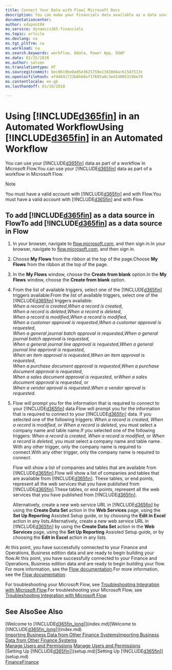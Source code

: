 ```yaml
---
title: Connect Your Data with Flow| Microsoft Docs
description: You can make your Financials data available as a data source and specify an OData URL of your web services to build an automated workflow.
documentationcenter: 
author: edupont04
ms.service: dynamics365-financials
ms.topic: article
ms.devlang: na
ms.tgt_pltfrm: na
ms.workload: na
ms.search.keywords: workflow, Odata, Power App, SOAP
ms.date: 01/25/2018
ms.author: solsen
ms.translationtype: HT
ms.sourcegitcommit: bec0619be0a65e3625759e13d2866ac615d7513c
ms.openlocfilehash: ef4d841723b6bb0af37695a8c3ed1d805319be78
ms.contentlocale: en-gb
ms.lasthandoff: 01/30/2018

---
```

# <a name="using-included365finincludesd365finmdmd-in-an-automated-workflow"></a><span data-ttu-id="050c7-103">Using [!INCLUDE[d365fin](includes/d365fin_md.md)] in an Automated Workflow</span><span class="sxs-lookup"><span data-stu-id="050c7-103">Using [!INCLUDE[d365fin](includes/d365fin_md.md)] in an Automated Workflow</span></span>
<span data-ttu-id="050c7-104">You can use your [!INCLUDE[d365fin](includes/d365fin_md.md)] data as part of a workflow in Microsoft Flow.</span><span class="sxs-lookup"><span data-stu-id="050c7-104">You can use your [!INCLUDE[d365fin](includes/d365fin_md.md)] data as part of a workflow in Microsoft Flow.</span></span>  

> [!NOTE]  
>   <span data-ttu-id="050c7-105">You must have a valid account with [!INCLUDE[d365fin](includes/d365fin_md.md)] and with Flow.</span><span class="sxs-lookup"><span data-stu-id="050c7-105">You must have a valid account with [!INCLUDE[d365fin](includes/d365fin_md.md)] and with Flow.</span></span>  

## <a name="to-add-included365finincludesd365finmdmd-as-a-data-source-in-flow"></a><span data-ttu-id="050c7-106">To add [!INCLUDE[d365fin](includes/d365fin_md.md)] as a data source in Flow</span><span class="sxs-lookup"><span data-stu-id="050c7-106">To add [!INCLUDE[d365fin](includes/d365fin_md.md)] as a data source in Flow</span></span>
1. <span data-ttu-id="050c7-107">In your browser, navigate to [flow.microsoft.com](https://flow.microsoft.com/en-us/), and then sign in.</span><span class="sxs-lookup"><span data-stu-id="050c7-107">In your browser, navigate to [flow.microsoft.com](https://flow.microsoft.com/en-us/), and then sign in.</span></span>
2. <span data-ttu-id="050c7-108">Choose **My Flows** from the ribbon at the top of the page.</span><span class="sxs-lookup"><span data-stu-id="050c7-108">Choose **My Flows** from the ribbon at the top of the page.</span></span>
3. <span data-ttu-id="050c7-109">In the **My Flows** window, choose the **Create from blank** option.</span><span class="sxs-lookup"><span data-stu-id="050c7-109">In the **My Flows** window, choose the **Create from blank** option.</span></span>
4. <span data-ttu-id="050c7-110">From the list of available triggers, select one of the [!INCLUDE[d365fin](includes/d365fin_md.md)] triggers available:</span><span class="sxs-lookup"><span data-stu-id="050c7-110">From the list of available triggers, select one of the [!INCLUDE[d365fin](includes/d365fin_md.md)] triggers available:</span></span>  
    <span data-ttu-id="050c7-111">*When a record is created*,</span><span class="sxs-lookup"><span data-stu-id="050c7-111">*When a record is created*,</span></span>  
    <span data-ttu-id="050c7-112">*When a record is deleted*,</span><span class="sxs-lookup"><span data-stu-id="050c7-112">*When a record is deleted*,</span></span>  
    <span data-ttu-id="050c7-113">*When a record is modified*,</span><span class="sxs-lookup"><span data-stu-id="050c7-113">*When a record is modified*,</span></span>  
    <span data-ttu-id="050c7-114">*When a customer approval is requested*,</span><span class="sxs-lookup"><span data-stu-id="050c7-114">*When a customer approval is requested*,</span></span>  
    <span data-ttu-id="050c7-115">*When a general journal batch approval is requested*,</span><span class="sxs-lookup"><span data-stu-id="050c7-115">*When a general journal batch approval is requested*,</span></span>  
    <span data-ttu-id="050c7-116">*When a general journal line approval is requested*,</span><span class="sxs-lookup"><span data-stu-id="050c7-116">*When a general journal line approval is requested*,</span></span>  
    <span data-ttu-id="050c7-117">*When an item approval is requested*,</span><span class="sxs-lookup"><span data-stu-id="050c7-117">*When an item approval is requested*,</span></span>  
    <span data-ttu-id="050c7-118">*When a purchase document approval is requested*,</span><span class="sxs-lookup"><span data-stu-id="050c7-118">*When a purchase document approval is requested*,</span></span>  
    <span data-ttu-id="050c7-119">*When a sales document approval is requested*, or</span><span class="sxs-lookup"><span data-stu-id="050c7-119">*When a sales document approval is requested*, or</span></span>  
    <span data-ttu-id="050c7-120">*When a vendor aproval is requested*.</span><span class="sxs-lookup"><span data-stu-id="050c7-120">*When a vendor aproval is requested*.</span></span>
5. <span data-ttu-id="050c7-121">Flow will prompt you for the information that is required to connect to your [!INCLUDE[d365fin](includes/d365fin_md.md)] data.</span><span class="sxs-lookup"><span data-stu-id="050c7-121">Flow will prompt you for the information that is required to connect to your [!INCLUDE[d365fin](includes/d365fin_md.md)] data.</span></span> <span data-ttu-id="050c7-122">If you selected one of the following triggers: *When a record is created*, *When a record is modified*, or *When a record is deleted*, you must select a company name and table name.</span><span class="sxs-lookup"><span data-stu-id="050c7-122">If you selected one of the following triggers: *When a record is created*, *When a record is modified*, or *When a record is deleted*, you must select a company name and table name.</span></span> <span data-ttu-id="050c7-123">With any other trigger, only the company name is required to connect.</span><span class="sxs-lookup"><span data-stu-id="050c7-123">With any other trigger, only the company name is required to connect.</span></span>

   <span data-ttu-id="050c7-124">Flow will show a list of companies and tables that are available from [!INCLUDE[d365fin](includes/d365fin_md.md)].</span><span class="sxs-lookup"><span data-stu-id="050c7-124">Flow will show a list of companies and tables that are available from [!INCLUDE[d365fin](includes/d365fin_md.md)].</span></span> <span data-ttu-id="050c7-125">These tables, or end points, represent all the web services that you have published from [!INCLUDE[d365fin](includes/d365fin_md.md)].</span><span class="sxs-lookup"><span data-stu-id="050c7-125">These tables, or end points, represent all the web services that you have published from [!INCLUDE[d365fin](includes/d365fin_md.md)].</span></span>

   <span data-ttu-id="050c7-126">Alternatively, create a new web service URL in [!INCLUDE[d365fin](includes/d365fin_md.md)] by using the **Create Data Set** action in the **Web Services** page, using the **Set Up Reporting** Assisted Setup guide, or by choosing the **Edit in Excel** action in any lists.</span><span class="sxs-lookup"><span data-stu-id="050c7-126">Alternatively, create a new web service URL in [!INCLUDE[d365fin](includes/d365fin_md.md)] by using the **Create Data Set** action in the **Web Services** page, using the **Set Up Reporting** Assisted Setup guide, or by choosing the **Edit in Excel** action in any lists.</span></span>

<span data-ttu-id="050c7-127">At this point, you have successfully connected to your Finance and Operations, Business edition data and are ready to begin building your flow.</span><span class="sxs-lookup"><span data-stu-id="050c7-127">At this point, you have successfully connected to your Finance and Operations, Business edition data and are ready to begin building your flow.</span></span> <span data-ttu-id="050c7-128">For more information, see the [Flow documentation](https://flow.microsoft.com/documentation/getting-started/).</span><span class="sxs-lookup"><span data-stu-id="050c7-128">For more information, see the [Flow documentation](https://flow.microsoft.com/documentation/getting-started/).</span></span>

<span data-ttu-id="050c7-129">For troubleshooting your Microsoft Flow, see [Troubleshooting Integration with Microsoft Flow](across-troubleshooting-how-use-financials-data-source-flow.md).</span><span class="sxs-lookup"><span data-stu-id="050c7-129">For troubleshooting your Microsoft Flow, see [Troubleshooting Integration with Microsoft Flow](across-troubleshooting-how-use-financials-data-source-flow.md).</span></span>

## <a name="see-also"></a><span data-ttu-id="050c7-130">See Also</span><span class="sxs-lookup"><span data-stu-id="050c7-130">See Also</span></span>
<span data-ttu-id="050c7-131">[Welcome to [!INCLUDE[d365fin_long](includes/d365fin_long_md.md)]](index.md)</span><span class="sxs-lookup"><span data-stu-id="050c7-131">[Welcome to [!INCLUDE[d365fin_long](includes/d365fin_long_md.md)]](index.md)</span></span>  
[<span data-ttu-id="050c7-132">Importing Business Data from Other Finance Systems</span><span class="sxs-lookup"><span data-stu-id="050c7-132">Importing Business Data from Other Finance Systems</span></span>](upload-data.md)  
<span data-ttu-id="050c7-133">[Manage Users and Permissions](ui-how-users-permissions.md)  </span><span class="sxs-lookup"><span data-stu-id="050c7-133">[Manage Users and Permissions](ui-how-users-permissions.md)  </span></span>  
<span data-ttu-id="050c7-134">[Setting Up [!INCLUDE[d365fin](includes/d365fin_md.md)]](setup.md)</span><span class="sxs-lookup"><span data-stu-id="050c7-134">[Setting Up [!INCLUDE[d365fin](includes/d365fin_md.md)]](setup.md)</span></span>  
[<span data-ttu-id="050c7-135">Finance</span><span class="sxs-lookup"><span data-stu-id="050c7-135">Finance</span></span>](finance.md)  

